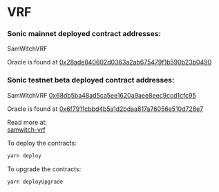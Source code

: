 # VRF

### Sonic mainnet deployed contract addresses:

SamWitchVRF [](TODO/)

Oracle is found at [0x28ade840602d0363a2ab675479f1b590b23b0490](TODO/0x28ade840602d0363a2ab675479f1b590b23b0490)

### Sonic testnet beta deployed contract addresses:

SamWitchVRF [0x68db5ba48ad5ca5ee1620a9aee8eec9ccd1cfc95](https://scan.soniclabs.com/address/0x68db5ba48ad5ca5ee1620a9aee8eec9ccd1cfc95)

Oracle is found at [0x6f7911cbbd4b5a1d2bdaa817a76056e510d728e7](https://scan.soniclabs.com/address/0x6f7911cbbd4b5a1d2bdaa817a76056e510d728e7)

Read more at:  
[samwitch-vrf](https://github.com/PaintSwap/samwitch-vrf)

To deploy the contracts:

```js
yarn deploy
```

To upgrade the contracts:

```js
yarn deployUpgrade
```
